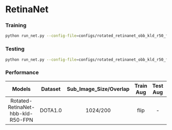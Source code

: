 # RetinaNet

### Training
```sh
python run_net.py --config-file=configs/rotated_retinanet_obb_kld_r50_fpn_1x_dota.py --task=train
```

### Testing
```sh
python run_net.py --config-file=configs/rotated_retinanet_obb_kld_r50_fpn_1x_dota.py --task=test
```

### Performance
|    Models     | Dataset| Sub_Image_Size/Overlap |Train Aug | Test Aug | Optim | Lr schd | mAP    | Paper | Config     | Download   |
| :-----------: | :-----: |:-----:|:-----:| :-----: | :-----:| :-----:| :----: |:--------:|:--------: | :--------: |
| Rotated-RetinaNet-hbb-kld-R50-FPN | DOTA1.0|1024/200| flip|-|  SGD   |   1x    | 69.10   | [arxiv](https://arxiv.org/abs/1908.05612)| [config](configs/rotated_retinanet_hbb_r50_fpn_1x_dota.py) | [model](https://cloud.tsinghua.edu.cn/f/fa7e892f90304af6988b/?dl=1) |
